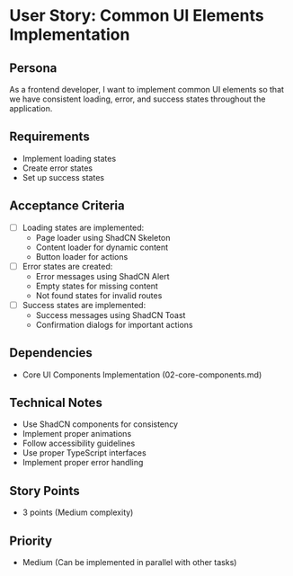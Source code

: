 # User Story: Common UI Elements Implementation

## Persona

As a frontend developer, I want to implement common UI elements so that we have consistent loading, error, and success states throughout the application.

## Requirements

- Implement loading states
- Create error states
- Set up success states

## Acceptance Criteria

- [ ] Loading states are implemented:
  - Page loader using ShadCN Skeleton
  - Content loader for dynamic content
  - Button loader for actions
- [ ] Error states are created:
  - Error messages using ShadCN Alert
  - Empty states for missing content
  - Not found states for invalid routes
- [ ] Success states are implemented:
  - Success messages using ShadCN Toast
  - Confirmation dialogs for important actions

## Dependencies

- Core UI Components Implementation (02-core-components.md)

## Technical Notes

- Use ShadCN components for consistency
- Implement proper animations
- Follow accessibility guidelines
- Use proper TypeScript interfaces
- Implement proper error handling

## Story Points

- 3 points (Medium complexity)

## Priority

- Medium (Can be implemented in parallel with other tasks)
